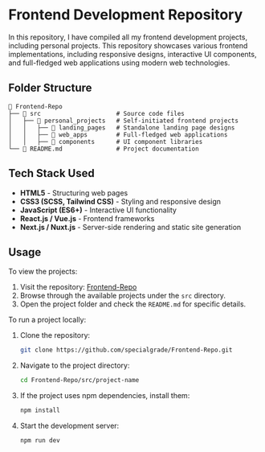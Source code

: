 # Frontend Development Repository
In this repository, I have compiled all my frontend development projects, including personal projects. This repository showcases various frontend implementations, including responsive designs, interactive UI components, and full-fledged web applications using modern web technologies.

## Folder Structure
```
📂 Frontend-Repo
├── 📂 src                     # Source code files
│   ├── 📂 personal_projects   # Self-initiated frontend projects
│   │   ├── 📂 landing_pages   # Standalone landing page designs
│   │   ├── 📂 web_apps        # Full-fledged web applications
│   │   ├── 📂 components      # UI component libraries
└── 📄 README.md               # Project documentation
```

## Tech Stack Used
- **HTML5** - Structuring web pages
- **CSS3 (SCSS, Tailwind CSS)** - Styling and responsive design
- **JavaScript (ES6+)** - Interactive UI functionality
- **React.js / Vue.js** - Frontend frameworks
- **Next.js / Nuxt.js** - Server-side rendering and static site generation

## Usage
To view the projects:

1. Visit the repository: [Frontend-Repo](https://github.com/specialgrade/Frontend-Repo)
2. Browse through the available projects under the `src` directory.
3. Open the project folder and check the `README.md` for specific details.

To run a project locally:

1. Clone the repository:
   ```sh
   git clone https://github.com/specialgrade/Frontend-Repo.git
   ```
2. Navigate to the project directory:
   ```sh
   cd Frontend-Repo/src/project-name
   ```
3. If the project uses npm dependencies, install them:
   ```sh
   npm install
   ```
4. Start the development server:
   ```sh
   npm run dev
   ```
